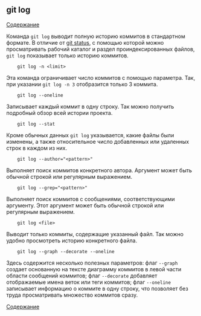 ## git log

[Содержание](/readme.md)

Команда `git log` выводит полную историю коммитов в стандартном формате. В отличие от [git status](./status.md), с помощью которой можно просматривать рабочий каталог и раздел проиндексированных файлов, `git log` показывает только историю коммитов.

```bash=
    git log -n <limit>
```

Эта команда ограничивает число коммитов с помощью параметра. Так, при указании `git log -n 3` отобразится только 3 коммита.


```bash=
    git log --oneline
```

Записывает каждый коммит в одну строку. Так можно получить подробный обзор всей истории проекта.

```bash=
    git log --stat
```

Кроме обычных данных `git log` указывается, какие файлы были изменены, а также относительное число добавленных или удаленных строк в каждом из них.

```bash=
    git log --author="<pattern>"
```

Выполняет поиск коммитов конкретного автора. Аргумент может быть обычной строкой или регулярным выражением.

```bash=
    git log --grep="<pattern>"
```

Выполняет поиск коммитов с сообщениями, соответствующими аргументу. Этот аргумент может быть обычной строкой или регулярным выражением.

```bash=
    git log <file>
```

Выводит только коммиты, содержащие указанный файл. Так можно удобно просмотреть историю конкретного файла.

```bash=
    git log --graph --decorate --oneline
```

Здесь содержится несколько полезных параметров: флаг `--graph` создает основанную на тексте диаграмму коммитов в левой части области сообщений коммитов; флаг `--decorate` добавляет отображаемые имена веток или теги коммитов; флаг `--oneline` записывает информацию о коммите в одну строку, что позволяет без труда просматривать множество коммитов сразу.

[Содержание](/readme.md)